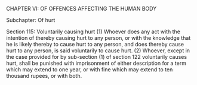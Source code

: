 CHAPTER VI: OF OFFENCES AFFECTING THE HUMAN BODY

Subchapter: Of hurt

Section 115: Voluntarily causing hurt
(1) Whoever does any act with the intention of thereby causing hurt to any person, or with the knowledge that he is likely thereby to cause hurt to any person, and does thereby cause hurt to any person, is said voluntarily to cause hurt. (2) Whoever, except in the case provided for by sub-section (1) of section 122 voluntarily causes hurt, shall be punished with imprisonment of either description for a term which may extend to one year, or with fine which may extend to ten thousand rupees, or with both.

